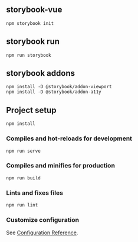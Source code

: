 ## storybook-vue
```
npm storybook init
```

## storybook run
```
npm run storybook 
```

## storybook addons
```
npm install -D @storybook/addon-viewport
npm install -D @storybook/addon-a11y
```

## Project setup
```
npm install
```

### Compiles and hot-reloads for development
```
npm run serve
```

### Compiles and minifies for production
```
npm run build
```

### Lints and fixes files
```
npm run lint
```

### Customize configuration
See [Configuration Reference](https://cli.vuejs.org/config/).
